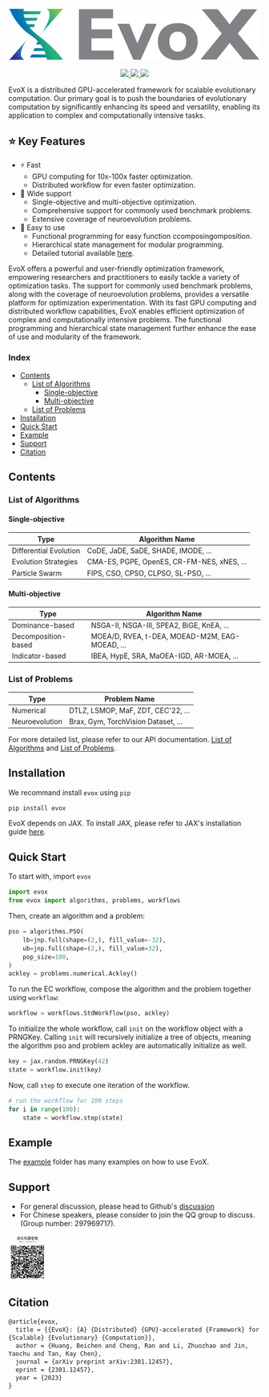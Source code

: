 <p align="center">
  <img src="https://raw.githubusercontent.com/EMI-Group/evox/main/docs/source/_static/evox_logo_with_title.svg" width="500px" alt="EvoX Logo"/>
</p>
<div align="center">
  <a href="https://evox.readthedocs.io/">
    <img src="https://img.shields.io/badge/docs-readthedocs-blue?style=for-the-badge" href="https://evox.readthedocs.io/">
  </a>
  <a href="https://arxiv.org/abs/2301.12457">
    <img src="https://img.shields.io/badge/paper-arxiv-red?style=for-the-badge">
  </a>
  <a href="https://github.com/EMI-Group/evox/actions/workflows/python-package.yml">
    <img src="https://img.shields.io/github/actions/workflow/status/EMI-Group/evox/python-package.yml?style=for-the-badge">
  </a>
</div>



EvoX is a distributed GPU-accelerated framework for scalable evolutionary computation. Our primary goal is to push the boundaries of evolutionary computation by significantly enhancing its speed and versatility, enabling its application to complex and computationally intensive tasks.

## ⭐️ Key Features
- ⚡️ Fast
  - GPU computing for 10x-100x faster optimization.
  - Distributed workflow for even faster optimization.
- 🌟 Wide support
  - Single-objective and multi-objective optimization.
  - Comprehensive support for commonly used benchmark problems.
  - Extensive coverage of neuroevolution problems.
- 🎉 Easy to use
  - Functional programming for easy function ccomposingomposition.
  - Hierarchical state management for modular programming.
  - Detailed tutorial available [here](https://evox.readthedocs.io/en/latest/guide/index.html).

EvoX offers a powerful and user-friendly optimization framework, empowering researchers and practitioners to easily tackle a variety of optimization tasks. The support for commonly used benchmark problems, along with the coverage of neuroevolution problems, provides a versatile platform for optimization experimentation. With its fast GPU computing and distributed workflow capabilities, EvoX enables efficient optimization of complex and computationally intensive problems. The functional programming and hierarchical state management further enhance the ease of use and modularity of the framework.

### Index

- [Contents](#contents)
  - [List of Algorithms](#list-of-algorithms)
    - [Single-objective](#single-objective)
    - [Multi-objective](#multi-objective)
  - [List of Problems](#list-of-problems)
- [Installation](#installation)
- [Quick Start](#quick-start)
- [Example](#example)
- [Support](#support)
- [Citation](#citation)

## Contents

### List of Algorithms

#### Single-objective

| Type                   | Algorithm Name                             |
| ---------------------- | ------------------------------------------ |
| Differential Evolution | CoDE, JaDE, SaDE, SHADE, IMODE, ...        |
| Evolution Strategies   | CMA-ES, PGPE, OpenES, CR-FM-NES, xNES, ... |
| Particle Swarm         | FIPS, CSO, CPSO, CLPSO, SL-PSO, ...        |

#### Multi-objective

| Type                | Algorithm Name                                 |
| ------------------- | ---------------------------------------------- |
| Dominance-based     | NSGA-II, NSGA-III, SPEA2, BiGE, KnEA, ...      |
| Decomposition-based | MOEA/D, RVEA, t-DEA, MOEAD-M2M, EAG-MOEAD, ... |
| Indicator-based     | IBEA, HypE, SRA, MaOEA-IGD, AR-MOEA, ...       |

### List of Problems

| Type           | Problem Name                        |
| -------------- | ----------------------------------- |
| Numerical      | DTLZ, LSMOP, MaF, ZDT, CEC'22,  ... |
| Neuroevolution | Brax, Gym, TorchVision Dataset, ... |


For more detailed list, please refer to our API documentation. [List of Algorithms](https://evox.readthedocs.io/en/latest/api/algorithms/index.html) and [List of Problems](https://evox.readthedocs.io/en/latest/api/problems/index.html).


## Installation

We recommand install `evox` using `pip`

```bash
pip install evox
```

EvoX depends on JAX. To install JAX, please refer to JAX's installation guide [here](https://github.com/google/jax?tab=readme-ov-file#installation).

## Quick Start

To start with, import `evox`

```python
import evox
from evox import algorithms, problems, workflows
```

Then, create an algorithm and a problem:

```python
pso = algorithms.PSO(
    lb=jnp.full(shape=(2,), fill_value=-32),
    ub=jnp.full(shape=(2,), fill_value=32),
    pop_size=100,
)
ackley = problems.numerical.Ackley()
```

To run the EC workflow, compose the algorithm and the problem together using `workflow`:

```python
workflow = workflows.StdWorkflow(pso, ackley)
```

To initialize the whole workflow, call `init` on the workflow object with a PRNGKey. Calling `init` will recursively initialize a tree of objects, meaning the algorithm pso and problem ackley are automatically initialize as well.

```python
key = jax.random.PRNGKey(42)
state = workflow.init(key)
```

Now, call `step` to execute one iteration of the workflow.

```python
# run the workflow for 100 steps
for i in range(100):
    state = workflow.step(state)
```

## Example

The [example](https://github.com/EMI-Group/evox/tree/main/examples) folder has many examples on how to use EvoX.

## Support

- For general discussion, please head to Github's [discussion](https://github.com/EMI-Group/evox/discussions)
- For Chinese speakers, please consider to join the QQ group to discuss. (Group number: 297969717).
<img src="./docs/source/_static/qq_group_number.jpg" width="15%">

## Citation

```
@article{evox,
  title = {{EvoX}: {A} {Distributed} {GPU}-accelerated {Framework} for {Scalable} {Evolutionary} {Computation}},
  author = {Huang, Beichen and Cheng, Ran and Li, Zhuozhao and Jin, Yaochu and Tan, Kay Chen},
  journal = {arXiv preprint arXiv:2301.12457},
  eprint = {2301.12457},
  year = {2023}
}
```
